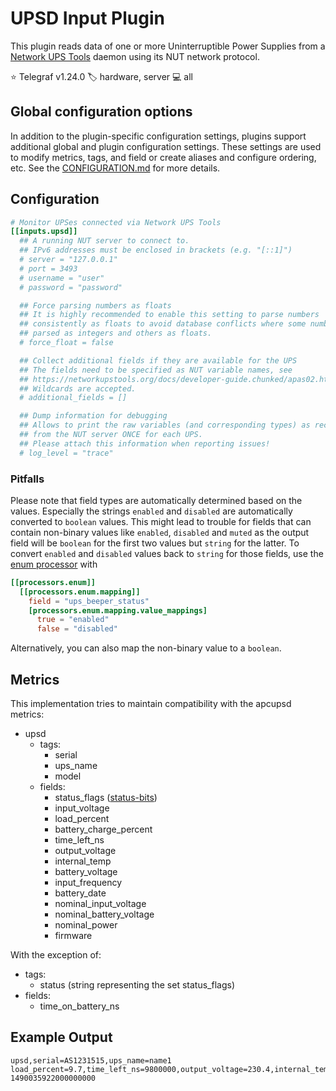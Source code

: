 # UPSD Input Plugin

This plugin reads data of one or more Uninterruptible Power Supplies from a
[Network UPS Tools][upsd] daemon using its NUT network protocol.

⭐ Telegraf v1.24.0
🏷️ hardware, server
💻 all

[upsd]: https://networkupstools.org/

## Global configuration options <!-- @/docs/includes/plugin_config.md -->

In addition to the plugin-specific configuration settings, plugins support
additional global and plugin configuration settings. These settings are used to
modify metrics, tags, and field or create aliases and configure ordering, etc.
See the [CONFIGURATION.md][CONFIGURATION.md] for more details.

[CONFIGURATION.md]: ../../../docs/CONFIGURATION.md#plugins

## Configuration

```toml @sample.conf
# Monitor UPSes connected via Network UPS Tools
[[inputs.upsd]]
  ## A running NUT server to connect to.
  ## IPv6 addresses must be enclosed in brackets (e.g. "[::1]")
  # server = "127.0.0.1"
  # port = 3493
  # username = "user"
  # password = "password"

  ## Force parsing numbers as floats
  ## It is highly recommended to enable this setting to parse numbers
  ## consistently as floats to avoid database conflicts where some numbers are
  ## parsed as integers and others as floats.
  # force_float = false

  ## Collect additional fields if they are available for the UPS
  ## The fields need to be specified as NUT variable names, see
  ## https://networkupstools.org/docs/developer-guide.chunked/apas02.html
  ## Wildcards are accepted.
  # additional_fields = []

  ## Dump information for debugging
  ## Allows to print the raw variables (and corresponding types) as received
  ## from the NUT server ONCE for each UPS.
  ## Please attach this information when reporting issues!
  # log_level = "trace"
```

### Pitfalls

Please note that field types are automatically determined based on the values.
Especially the strings `enabled` and `disabled` are automatically converted to
`boolean` values. This might lead to trouble for fields that can contain
non-binary values like `enabled`, `disabled` and `muted` as the output field
will be `boolean` for the first two values but `string` for the latter. To
convert `enabled` and `disabled` values back to `string` for those fields, use
the [enum processor][enum_processor] with

```toml
[[processors.enum]]
  [[processors.enum.mapping]]
    field = "ups_beeper_status"
    [processors.enum.mapping.value_mappings]
      true = "enabled"
      false = "disabled"
```

Alternatively, you can also map the non-binary value to a `boolean`.

[enum_processor]: /plugins/processors/enum/README.md

## Metrics

This implementation tries to maintain compatibility with the apcupsd metrics:

- upsd
  - tags:
    - serial
    - ups_name
    - model
  - fields:
    - status_flags ([status-bits][rfc9271-sec5.1])
    - input_voltage
    - load_percent
    - battery_charge_percent
    - time_left_ns
    - output_voltage
    - internal_temp
    - battery_voltage
    - input_frequency
    - battery_date
    - nominal_input_voltage
    - nominal_battery_voltage
    - nominal_power
    - firmware

With the exception of:

- tags:
  - status (string representing the set status_flags)
- fields:
  - time_on_battery_ns

[rfc9271-sec5.1]: https://www.rfc-editor.org/rfc/rfc9271.html#section-5.1

## Example Output

```text
upsd,serial=AS1231515,ups_name=name1 load_percent=9.7,time_left_ns=9800000,output_voltage=230.4,internal_temp=32.4,battery_voltage=27.4,input_frequency=50.2,input_voltage=230.4,battery_charge_percent=100,status_flags=8i 1490035922000000000
```

